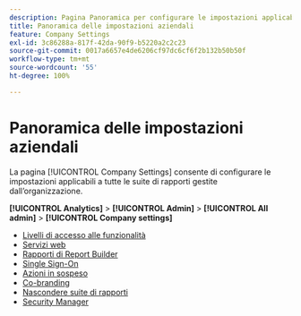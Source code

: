 ```yaml
---
description: Pagina Panoramica per configurare le impostazioni applicabili a tutte le suite di rapporti gestite dall’organizzazione.
title: Panoramica delle impostazioni aziendali
feature: Company Settings
exl-id: 3c86288a-817f-42da-90f9-b5220a2c2c23
source-git-commit: 0017a6657e4de6206cf97dc6cf6f2b132b50b50f
workflow-type: tm+mt
source-wordcount: '55'
ht-degree: 100%

---
```


# Panoramica delle impostazioni aziendali

La pagina [!UICONTROL Company Settings] consente di configurare le impostazioni applicabili a tutte le suite di rapporti gestite dall’organizzazione.

**[!UICONTROL Analytics]** > **[!UICONTROL Admin]** > **[!UICONTROL All admin]** > **[!UICONTROL Company settings]**

+ [Livelli di accesso alle funzionalità](feature-access-levels.md)
+ [Servizi web](web-services-admin.md)
+ [Rapporti di Report Builder](report-builder-reports-admin.md)
+ [Single Sign-On](single-signon-admin.md)
+ [Azioni in sospeso](pending-actions-admin.md)
+ [Co-branding](co-branding-admin.md)
+ [Nascondere suite di rapporti](c-hide-report-suites.md)
+ [Security Manager](security-manager.md)
